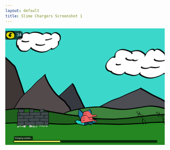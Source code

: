 ```yaml
---
layout: default
title: Slime Chargers Screenshot 1
---
```

![](/assets/slime-assets/screenshot1.png)
